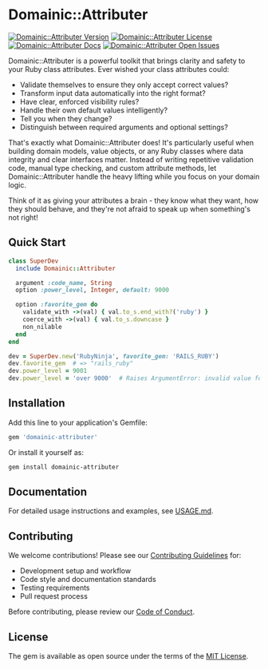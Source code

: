 # Domainic::Attributer

[![Domainic::Attributer Version](https://img.shields.io/gem/v/domainic-attributer?style=for-the-badge&logo=rubygems&logoColor=white&logoSize=auto&label=Gem%20Version)](https://rubygems.org/gems/domainic-attributer)
[![Domainic::Attributer License](https://img.shields.io/github/license/domainic/domainic?style=for-the-badge&logo=opensourceinitiative&logoColor=white&logoSize=auto)](./LICENSE)
[![Domainic::Attributer Docs](https://img.shields.io/badge/rubydoc-blue?style=for-the-badge&logo=readthedocs&logoColor=white&logoSize=auto&label=docs)](https://rubydoc.info/gems/domainic-attributer/0.1.0)
[![Domainic::Attributer Open Issues](https://img.shields.io/github/issues-search/domainic/domainic?query=state%3Aopen%20label%3Adomainic-attributer&style=for-the-badge&logo=github&logoColor=white&logoSize=auto&label=issues&color=red)](https://github.com/domainic/domainic/issues?q=state%3Aopen%20label%3Adomainic-attributer%20)

Domainic::Attributer is a powerful toolkit that brings clarity and safety to your Ruby class attributes.
Ever wished your class attributes could:

* Validate themselves to ensure they only accept correct values?
* Transform input data automatically into the right format?
* Have clear, enforced visibility rules?
* Handle their own default values intelligently?
* Tell you when they change?
* Distinguish between required arguments and optional settings?

That's exactly what Domainic::Attributer does! It's particularly useful when building domain models, value
objects, or any Ruby classes where data integrity and clear interfaces matter. Instead of writing
repetitive validation code, manual type checking, and custom attribute methods, let Domainic::Attributer
handle the heavy lifting while you focus on your domain logic.

Think of it as giving your attributes a brain - they know what they want, how they should behave, and
they're not afraid to speak up when something's not right!

## Quick Start

```ruby
class SuperDev
  include Domainic::Attributer

  argument :code_name, String
  option :power_level, Integer, default: 9000

  option :favorite_gem do
    validate_with ->(val) { val.to_s.end_with?('ruby') }
    coerce_with ->(val) { val.to_s.downcase }
    non_nilable
  end
end

dev = SuperDev.new('RubyNinja', favorite_gem: 'RAILS_RUBY')
dev.favorite_gem  # => "rails_ruby"
dev.power_level = 9001
dev.power_level = 'over 9000'  # Raises ArgumentError: invalid value for Integer
```

## Installation

Add this line to your application's Gemfile:

```ruby
gem 'domainic-attributer'
```

Or install it yourself as:

```bash
gem install domainic-attributer
```

## Documentation

For detailed usage instructions and examples, see [USAGE.md](./docs/USAGE.md).

## Contributing

We welcome contributions! Please see our
[Contributing Guidelines](https://github.com/domainic/domainic/wiki/CONTRIBUTING) for:

* Development setup and workflow
* Code style and documentation standards
* Testing requirements
* Pull request process

Before contributing, please review our [Code of Conduct](https://github.com/domainic/domainic/wiki/CODE_OF_CONDUCT).

## License

The gem is available as open source under the terms of the [MIT License](./LICENSE).
